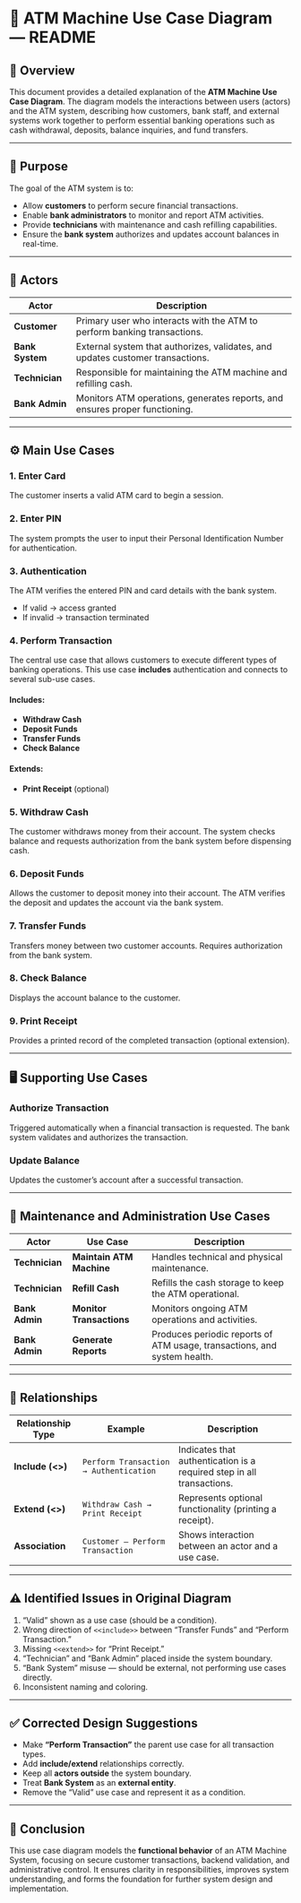 # 🏦 ATM Machine Use Case Diagram — README

## 📘 **Overview**

This document provides a detailed explanation of the **ATM Machine Use Case Diagram**.
The diagram models the interactions between users (actors) and the ATM system, describing how customers, bank staff, and external systems work together to perform essential banking operations such as cash withdrawal, deposits, balance inquiries, and fund transfers.

---

## 🎯 **Purpose**

The goal of the ATM system is to:

* Allow **customers** to perform secure financial transactions.
* Enable **bank administrators** to monitor and report ATM activities.
* Provide **technicians** with maintenance and cash refilling capabilities.
* Ensure the **bank system** authorizes and updates account balances in real-time.

---

## 👥 **Actors**

| Actor           | Description                                                                    |
| --------------- | ------------------------------------------------------------------------------ |
| **Customer**    | Primary user who interacts with the ATM to perform banking transactions.       |
| **Bank System** | External system that authorizes, validates, and updates customer transactions. |
| **Technician**  | Responsible for maintaining the ATM machine and refilling cash.                |
| **Bank Admin**  | Monitors ATM operations, generates reports, and ensures proper functioning.    |

---

## ⚙️ **Main Use Cases**

### 1. **Enter Card**

The customer inserts a valid ATM card to begin a session.

### 2. **Enter PIN**

The system prompts the user to input their Personal Identification Number for authentication.

### 3. **Authentication**

The ATM verifies the entered PIN and card details with the bank system.

* If valid → access granted
* If invalid → transaction terminated

### 4. **Perform Transaction**

The central use case that allows customers to execute different types of banking operations.
This use case **includes** authentication and connects to several sub-use cases.

#### Includes:

* **Withdraw Cash**
* **Deposit Funds**
* **Transfer Funds**
* **Check Balance**

#### Extends:

* **Print Receipt** (optional)

### 5. **Withdraw Cash**

The customer withdraws money from their account. The system checks balance and requests authorization from the bank system before dispensing cash.

### 6. **Deposit Funds**

Allows the customer to deposit money into their account. The ATM verifies the deposit and updates the account via the bank system.

### 7. **Transfer Funds**

Transfers money between two customer accounts. Requires authorization from the bank system.

### 8. **Check Balance**

Displays the account balance to the customer.

### 9. **Print Receipt**

Provides a printed record of the completed transaction (optional extension).

---

## 🖥️ **Supporting Use Cases**

### **Authorize Transaction**

Triggered automatically when a financial transaction is requested. The bank system validates and authorizes the transaction.

### **Update Balance**

Updates the customer’s account after a successful transaction.

---

## 🧰 **Maintenance and Administration Use Cases**

| Actor          | Use Case                 | Description                                                              |
| -------------- | ------------------------ | ------------------------------------------------------------------------ |
| **Technician** | **Maintain ATM Machine** | Handles technical and physical maintenance.                              |
| **Technician** | **Refill Cash**          | Refills the cash storage to keep the ATM operational.                    |
| **Bank Admin** | **Monitor Transactions** | Monitors ongoing ATM operations and activities.                          |
| **Bank Admin** | **Generate Reports**     | Produces periodic reports of ATM usage, transactions, and system health. |

---

## 🔄 **Relationships**

| Relationship Type         | Example                                | Description                                                           |
| ------------------------- | -------------------------------------- | --------------------------------------------------------------------- |
| **Include (<<include>>)** | `Perform Transaction → Authentication` | Indicates that authentication is a required step in all transactions. |
| **Extend (<<extend>>)**   | `Withdraw Cash → Print Receipt`        | Represents optional functionality (printing a receipt).               |
| **Association**           | `Customer — Perform Transaction`       | Shows interaction between an actor and a use case.                    |

---

## ⚠️ **Identified Issues in Original Diagram**

1. “Valid” shown as a use case (should be a condition).
2. Wrong direction of `<<include>>` between “Transfer Funds” and “Perform Transaction.”
3. Missing `<<extend>>` for “Print Receipt.”
4. “Technician” and “Bank Admin” placed inside the system boundary.
5. “Bank System” misuse — should be external, not performing use cases directly.
6. Inconsistent naming and coloring.

---

## ✅ **Corrected Design Suggestions**

* Make **“Perform Transaction”** the parent use case for all transaction types.
* Add **include/extend** relationships correctly.
* Keep all **actors outside** the system boundary.
* Treat **Bank System** as an **external entity**.
* Remove the “Valid” use case and represent it as a condition.

---

## 📄 **Conclusion**

This use case diagram models the **functional behavior** of an ATM Machine System, focusing on secure customer transactions, backend validation, and administrative control.
It ensures clarity in responsibilities, improves system understanding, and forms the foundation for further system design and implementation.
